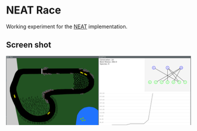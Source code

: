 # NEAT Race

Working experiment for the [NEAT](https://github.com/FelixStridsberg/neat) implementation.

## Screen shot
![screenshot](docs/screenshot.png)